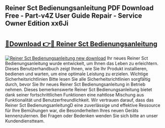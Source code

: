 ## Reiner Sct Bedienungsanleitung PDF Download Free - Part-v4Z User Guide Repair - Service Owner Edition xx6Ji

# <h2><a href="http://df1a2dp.blite.top/?on=Reiner+Sct+Bedienungsanleitung">🔗Download 👉🔴 Reiner Sct Bedienungsanleitung</a></h2>

[![Reiner Sct Bedienungsanleitung new download](https://i.imgur.com/lujVjoI.png)](http://df1a2dp.blite.top/?on=Reiner+Sct+Bedienungsanleitung)
Ihr neues Reiner Sct Bedienungsanleitung wurde entwickelt, um Ihnen das Leben zu erleichtern. Dieses Benutzerhandbuch zeigt Ihnen, wie Sie Ihr Produkt installieren, bedienen und warten, um eine optimale Leistung zu erzielen. Wichtige Sicherheitsrichtlinien Bitte lesen Sie alle Sicherheitsrichtlinien sorgfältig durch, bevor Sie Ihr neues Reiner Sct Bedienungsanleitung in Betrieb nehmen. Dieses bemerkenswerte Reiner Sct Bedienungsanleitung bietet dank seiner fortschrittlichen Funktionen eine nahtlose Mischung aus Funktionalität und Benutzerfreundlichkeit. Wir vertrauen darauf, dass das Reiner Sct BedienungsanleitungD eine zuverlässige und effektive Ressource für Ihre Bemühungen war, die Besonderheiten Ihres neuen Geräts kennenzulernen. Bei Fragen oder Bedenken wenden Sie sich bitte an unser Kundendienstteam.
